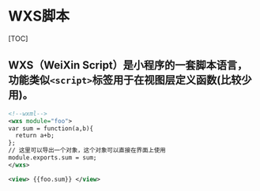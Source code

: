 # WXS脚本
[TOC]


## WXS（WeiXin Script）是小程序的一套脚本语言，功能类似`<script>`标签用于在视图层定义函数(比较少用)。

```xml
<!--wxml-->
<wxs module="foo">
var sum = function(a,b){
  return a+b;
};
// 这里可以导出一个对象，这个对象可以直接在界面上使用 
module.exports.sum = sum;
</wxs>

<view> {{foo.sum}} </view>
```

